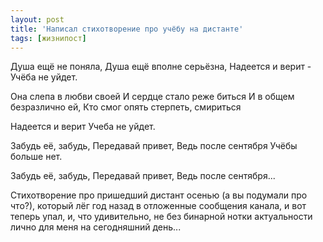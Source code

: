 ```yaml
---
layout: post
title: 'Написал стихотворение про учёбу на дистанте'
tags: [жизнипост]
---
```


Душа ещё не поняла,
Душа ещё вполне серьёзна,
Надеется и верит -
Учёба не уйдет.

Она слепа в любви своей
И сердце стало реже биться
И в общем безразлично ей,
Кто смог опять стерпеть, смириться

Надеется и верит
Учеба не уйдет. 

Забудь её, забудь,
Передавай привет,
Ведь после сентября
Учёбы больше нет.

Забудь её, забудь,
Передавай привет,
Ведь после сентября...



Стихотворение про пришедший дистант осенью (а вы подумали про что?), который лёг год назад в отложенные сообщения канала, и вот теперь упал, и, что удивительно, не без бинарной нотки актуальности лично для меня на сегодняшний день...